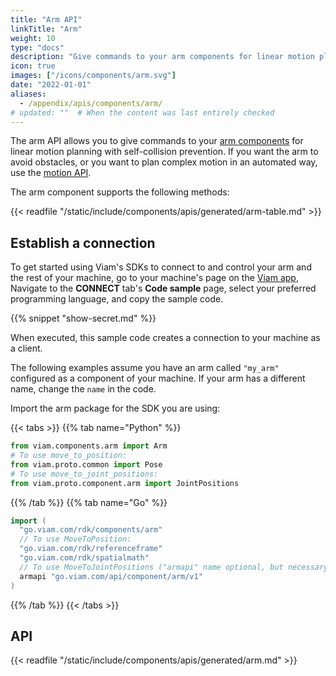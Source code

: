 ```yaml
---
title: "Arm API"
linkTitle: "Arm"
weight: 10
type: "docs"
description: "Give commands to your arm components for linear motion planning."
icon: true
images: ["/icons/components/arm.svg"]
date: "2022-01-01"
aliases:
  - /appendix/apis/components/arm/
# updated: ""  # When the content was last entirely checked
---
```


The arm API allows you to give commands to your [arm components](/operate/reference/components/arm/) for linear motion planning with self-collision prevention.
If you want the arm to avoid obstacles, or you want to plan complex motion in an automated way, use the [motion API](/dev/reference/apis/services/motion/).

The arm component supports the following methods:

{{< readfile "/static/include/components/apis/generated/arm-table.md" >}}

## Establish a connection

To get started using Viam's SDKs to connect to and control your arm and the rest of your machine, go to your machine's page on the [Viam app](https://app.viam.com),
Navigate to the **CONNECT** tab's **Code sample** page, select your preferred programming language, and copy the sample code.

{{% snippet "show-secret.md" %}}

When executed, this sample code creates a connection to your machine as a client.

The following examples assume you have an arm called `"my_arm"` configured as a component of your machine.
If your arm has a different name, change the `name` in the code.

Import the arm package for the SDK you are using:

{{< tabs >}}
{{% tab name="Python" %}}

```python
from viam.components.arm import Arm
# To use move_to_position:
from viam.proto.common import Pose
# To use move_to_joint_positions:
from viam.proto.component.arm import JointPositions
```

{{% /tab %}}
{{% tab name="Go" %}}

```go
import (
  "go.viam.com/rdk/components/arm"
  // To use MoveToPosition:
  "go.viam.com/rdk/referenceframe"
  "go.viam.com/rdk/spatialmath"
  // To use MoveToJointPositions ("armapi" name optional, but necessary if importing other packages called "v1"):
  armapi "go.viam.com/api/component/arm/v1"
)
```

{{% /tab %}}
{{< /tabs >}}

## API

{{< readfile "/static/include/components/apis/generated/arm.md" >}}
